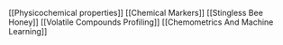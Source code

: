 [[Physicochemical properties]]
[[Chemical Markers]]
[[Stingless Bee Honey]]
[[Volatile Compounds Profiling]]
[[Chemometrics And Machine Learning]]
